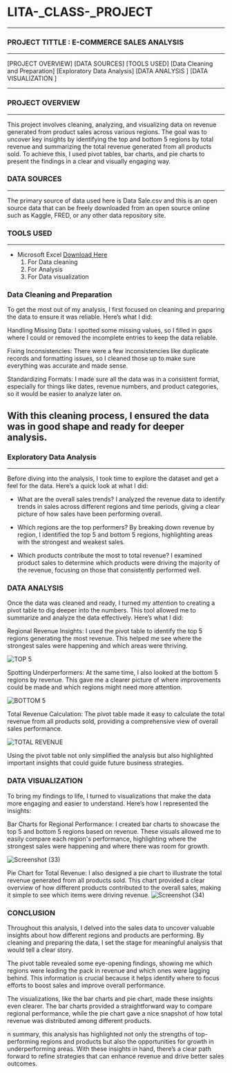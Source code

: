 # LITA-_CLASS-_PROJECT
---

### PROJECT TITTLE : E-COMMERCE SALES ANALYSIS
----
 [PROJECT OVERVIEW] 
 [DATA SOURCES]
 [TOOLS USED]
 [Data Cleaning  and Preparation]
 [Exploratory  Data Analysis]
 [DATA ANALYSIS ]
 [DATA VISUALIZATION ]
 
---

### PROJECT OVERVIEW
---
This project involves cleaning, analyzing, and visualizing data on revenue generated from product sales across various regions. 
The goal was to uncover key insights by identifying the top and bottom 5 regions by total revenue and summarizing the total revenue generated from all products sold.
To achieve this, I used pivot tables, bar charts, and pie charts to present the findings in a clear and visually engaging way.

 ### DATA SOURCES
 ---
The primary source of data used here is Data Sale.csv and this is an open source data that can be freely downloaded from an open source online such as Kaggle, FRED, or any other data repository site.


### TOOLS USED 
---
- Microsoft Excel [Download Here](https://www.microsoft.com)
     1. For Data cleaning
     2. For Analysis
     3. For Data visualization

### Data Cleaning  and Preparation 

To get the most out of my analysis, I first focused on cleaning and preparing the data to ensure it was reliable. Here’s what I did:

Handling Missing Data:
I spotted some missing values, so I filled in gaps where I could or removed the incomplete entries to keep the data reliable.

Fixing Inconsistencies:
There were a few inconsistencies like duplicate records and formatting issues, so I cleaned those up to make sure everything was accurate and made sense.

Standardizing Formats:
I made sure all the data was in a consistent format, especially for things like dates, revenue numbers, and product categories, so it would be easier to analyze later on.

With this cleaning process, I ensured the data was in good shape and ready for deeper analysis.
----

### Exploratory  Data Analysis 
----
Before diving into the analysis, I took time to explore the dataset and get a feel for the data. Here’s a quick look at what I did:
  -  What are the overall sales trends?
      I analyzed the revenue data to identify trends in sales across different regions and time periods, giving a clear picture of how sales have been performing overall.

 -  Which regions are the top performers?
      By breaking down revenue by region, I identified the top 5 and bottom 5 regions, highlighting areas with the strongest and weakest sales.

-  Which products contribute the most to total revenue?
      I examined product sales to determine which products were driving the majority of the revenue, focusing on those that consistently performed well.
### DATA ANALYSIS 
Once the data was cleaned and ready, I turned my attention to creating a pivot table to dig deeper into the numbers. This tool allowed me to summarize and analyze the data effectively. Here’s what I did:

Regional Revenue Insights:
I used the pivot table to identify the top 5 regions generating the most revenue. This helped me see where the strongest sales were happening and which areas were thriving.


![TOP 5](https://github.com/user-attachments/assets/168fd299-36c6-49c1-948c-68f04f37c59e)



Spotting Underperformers:
At the same time, I also looked at the bottom 5 regions by revenue. This gave me a clearer picture of where improvements could be made and which regions might need more attention.


![BOTTOM 5](https://github.com/user-attachments/assets/e632fc55-4559-4c23-b45e-fa03a6922458)

Total Revenue Calculation:
The pivot table made it easy to calculate the total revenue from all products sold, providing a comprehensive view of overall sales performance.


![TOTAL REVENUE](https://github.com/user-attachments/assets/ac4648ed-b8f7-4415-868c-3fa84cfbce07)

Using the pivot table not only simplified the analysis but also highlighted important insights that could guide future business strategies.


### DATA VISUALIZATION 

To bring my findings to life, I turned to visualizations that make the data more engaging and easier to understand. Here’s how I represented the insights:

Bar Charts for Regional Performance:
I created bar charts to showcase the top 5 and bottom 5 regions based on revenue. These visuals allowed me to easily compare each region's performance, highlighting where the strongest sales were happening and where there was room for growth.

![Screenshot (33)](https://github.com/user-attachments/assets/f6e020b8-1904-46b8-b285-1d4982df6aab)

Pie Chart for Total Revenue:
I also designed a pie chart to illustrate the total revenue generated from all products sold. This chart provided a clear overview of how different products contributed to the overall sales, making it simple to see which items were driving revenue.
![Screenshot (34)](https://github.com/user-attachments/assets/711e8f43-6dbd-4fbd-b59e-569224c36443)

### CONCLUSION 
Throughout this analysis, I delved into the sales data to uncover valuable insights about how different regions and products are performing. By cleaning and preparing the data, I set the stage for meaningful analysis that would tell a clear story.

The pivot table revealed some eye-opening findings, showing me which regions were leading the pack in revenue and which ones were lagging behind. This information is crucial because it helps identify where to focus efforts to boost sales and improve overall performance.

The visualizations, like the bar charts and pie chart, made these insights even clearer. The bar charts provided a straightforward way to compare regional performance, while the pie chart gave a nice snapshot of how total revenue was distributed among different products.

n summary, this analysis has highlighted not only the strengths of top-performing regions and products but also the opportunities for growth in underperforming areas. With these insights in hand, there’s a clear path forward to refine strategies that can enhance revenue and drive better sales outcomes.

